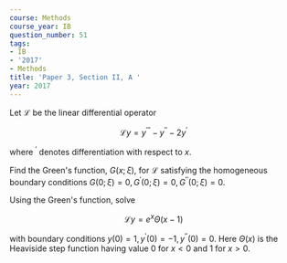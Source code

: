 ```yaml
---
course: Methods
course_year: IB
question_number: 51
tags:
- IB
- '2017'
- Methods
title: 'Paper 3, Section II, A '
year: 2017
---
```




Let $\mathcal{L}$ be the linear differential operator

$$\mathcal{L} y=y^{\prime \prime \prime}-y^{\prime \prime}-2 y^{\prime}$$

where $^{\prime}$ denotes differentiation with respect to $x$.

Find the Green's function, $G(x ; \xi)$, for $\mathcal{L}$ satisfying the homogeneous boundary conditions $G(0 ; \xi)=0, G^{\prime}(0 ; \xi)=0, G^{\prime \prime}(0 ; \xi)=0$.

Using the Green's function, solve

$$\mathcal{L} y=e^{x} \Theta(x-1)$$

with boundary conditions $y(0)=1, y^{\prime}(0)=-1, y^{\prime \prime}(0)=0$. Here $\Theta(x)$ is the Heaviside step function having value 0 for $x<0$ and 1 for $x>0$.